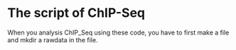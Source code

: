 # The script of ChIP-Seq

When you analysis ChIP_Seq using these code, you have to first make a file and mkdir a rawdata in the file.


